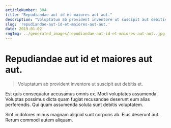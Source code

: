 ```yaml
---
articleNumber: 304
title: "Repudiandae aut id et maiores aut aut."
description: "Voluptatum ab provident inventore ut suscipit aut debitis et."
slug: 'repudiandae-aut-id-et-maiores-aut-aut.'
date: 2019-01-02
rngImg: ../generated_images/repudiandae-aut-id-et-maiores-aut-aut..jpg
---
```


# Repudiandae aut id et maiores aut aut.

> Voluptatum ab provident inventore ut suscipit aut debitis et.

Est quis consequatur accusamus omnis ex. Modi voluptates assumenda. Voluptas possimus dicta quam fugiat recusandae deserunt eum alias perferendis. Qui quam assumenda soluta sunt debitis voluptatem.
 Sint in dolores minus magnam aliquid sunt corporis ab. Eius deserunt aut. Rerum commodi autem aliquam.
